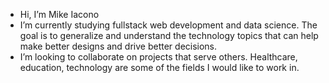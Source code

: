 - Hi, I’m Mike Iacono
- I’m currently studying fullstack web development and data science. The goal is to generalize and understand the technology topics that can help make better designs and drive better decisions.
- I’m looking to collaborate on projects that serve others. Healthcare, education, technology are some of the fields I would like to work in.



